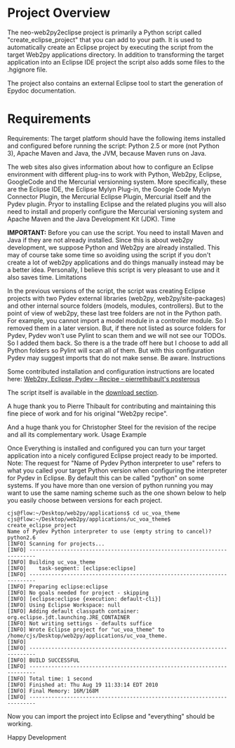 # Project Overview #

The neo-web2py2eclipse project is primarily a Python script called "create\_eclipse\_project" that you can add to your path. It is used to automatically create an Eclipse project by executing the script from the target Web2py applications directory. In addition to transforming the target application into an Eclipse IDE project the script also adds some files to the .hgignore file.

The project also contains an external Eclipse tool to start the generation of Epydoc documentation.

# Requirements #

Requirements: The target platform should have the following items installed and configured before running the script: Python 2.5 or more (not Python 3), Apache Maven and Java, the JVM, because Maven runs on Java.

The web sites also gives information about how to configure an Eclipse environment with different plug-ins to work with Python, Web2py, Eclipse, GoogleCode and the Mercurial versionning system. More specifically, these are the Eclipse IDE, the Eclipse Mylyn Plug-in, the Google Code Mylyn Connector Plugin, the Mercurial Eclipse Plugin, Mercurial itself and the Pydev plugin. Pryor to installing Eclipse and the related plugins you will also need to install and properly configure the Mercurial versioning system and Apache Maven and the Java Development Kit (JDK).
Time

**IMPORTANT:** Before you can use the script. You need to install Maven and Java if they are not already installed. Since this is about web2py development, we suppose Python and Web2py are already installed. This may of course take some time so avoiding using the script if you don't create a lot of web2py applications and do things manually instead may be a better idea. Personally, I believe this script is very pleasant to use and it also saves time.
Limitations

In the previous versions of the script, the script was creating Eclipse projects with two Pydev external libraries (web2py, web2py/site-packages) and other internal source folders (models, modules, controllers). But to the point of view of web2py, these last tree folders are not in the Python path. For example, you cannot import a model module in a controller module. So I removed them in a later version. But, if there not listed as source folders for Pydev, Pydev won't use Pylint to scan them and we will not see our TODOs. So I added them back. So there is a the trade off here but I choose to add all Python folders so Pylint will scan all of them. But with this configuration Pydev may suggest imports that do not make sense. Be aware.
Instructions

Some contributed installation and configuration instructions are located here:
[Web2py, Eclipse, Pydev - Recipe - pierrethibault's posterous](http://pierrethibault.posterous.com/2010/10/web2py-eclipse-pydev-recipe.html)

The script itself is available in the [download section](http://code.google.com/p/neo-web2py2eclipse/downloads/list).

A huge thank you to Pierre Thibault for contributing and maintaining this fine piece of work and for his original "Web2py recipe".

And a huge thank you for Christopher Steel for the revision of the recipe and all its complementary work.
Usage Example

Once Everything is installed and configured you can turn your target application into a nicely configured Eclipse project ready to be imported. Note: The request for "Name of Pydev Python interpreter to use" refers to what you called your target Python version when configuring the interpreter for Pydev in Eclipse. By default this can be called "python" on some systems. If you have more than one version of python running you may want to use the same naming scheme such as the one shown below to help you easily choose between versions for each project.

```
cjs@flow:~/Desktop/web2py/applications$ cd uc_voa_theme
cjs@flow:~/Desktop/web2py/applications/uc_voa_theme$ create_eclipse_project
Name of Pydev Python interpreter to use (empty string to cancel)? python2.6
[INFO] Scanning for projects...
[INFO] ------------------------------------------------------------------------
[INFO] Building uc_voa_theme
[INFO]    task-segment: [eclipse:eclipse]
[INFO] ------------------------------------------------------------------------
[INFO] Preparing eclipse:eclipse
[INFO] No goals needed for project - skipping
[INFO] [eclipse:eclipse {execution: default-cli}]
[INFO] Using Eclipse Workspace: null
[INFO] Adding default classpath container: org.eclipse.jdt.launching.JRE_CONTAINER
[INFO] Not writing settings - defaults suffice
[INFO] Wrote Eclipse project for "uc_voa_theme" to /home/cjs/Desktop/web2py/applications/uc_voa_theme.
[INFO] 
[INFO] ------------------------------------------------------------------------
[INFO] BUILD SUCCESSFUL
[INFO] ------------------------------------------------------------------------
[INFO] Total time: 1 second
[INFO] Finished at: Thu Aug 19 11:33:14 EDT 2010
[INFO] Final Memory: 16M/168M
[INFO] ------------------------------------------------------------------------
```
Now you can import the project into Eclipse and "everything" should be working.

Happy Development
